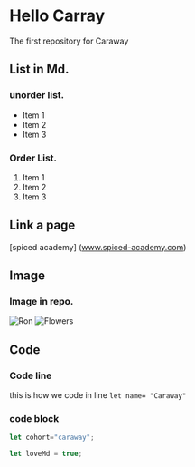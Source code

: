 # Hello Carray
The first repository for Caraway

## List in Md.

### unorder list.

- Item 1
- Item 2
- Item 3
  
### Order List.
1. Item 1
2. Item 2
3. Item 3

## Link a page
[spiced academy] (www.spiced-academy.com)

## Image

### Image in repo.
![Ron](./ron.png)
![Flowers](link)

## Code

### Code line
this is how we code in line `let name= "Caraway"`

### code block

``` js
let cohort="caraway";

let loveMd = true;
```


